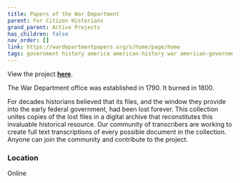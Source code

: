 ```yaml
---
title: Papers of the War Department
parent: For Citizen Historians
grand_parent: Active Projects
has_children: false
nav_order: []
link: https://wardepartmentpapers.org/s/home/page/home
tags: government history america american-history war american-government online transcribing history-projects
---
```


View the project [**here**](https://wardepartmentpapers.org/s/home/page/home).

The War Department office was established in 1790. It burned in 1800.

For decades historians believed that its files, and the window they provide into the early federal government, had been lost forever. This collection unites copies of the lost files in a digital archive that reconstitutes this invaluable historical resource. Our community of transcribers are working to create full text transcriptions of every possible document in the collection. Anyone can join the community and contribute to the project.

### Location
Online
